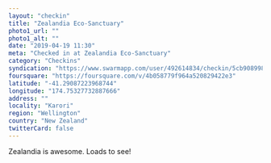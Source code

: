 ```yaml
---
layout: "checkin"
title: "Zealandia Eco-Sanctuary"
photo1_url: ""
photo1_alt: ""
date: "2019-04-19 11:30"
meta: "Checked in at Zealandia Eco-Sanctuary"
category: "Checkins"
syndication: "https://www.swarmapp.com/user/492614834/checkin/5cb908998b98fd002cf7e788"
foursquare: "https://foursquare.com/v/4b058779f964a520829422e3"
latitude: "-41.29087223968744"
longitude: "174.75327732887666"
address: ""
locality: "Karori"
region: "Wellington"
country: "New Zealand"
twitterCard: false
---
```

Zealandia is awesome. Loads to see!
